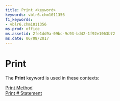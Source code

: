 ```yaml
---
title: Print <keyword>
keywords: vblr6.chm1011356
f1_keywords:
- vblr6.chm1011356
ms.prod: office
ms.assetid: 2fe1dd9a-09bc-9c93-bd42-1f92e1063b72
ms.date: 06/08/2017
---
```



# Print <keyword>

The  **Print** keyword is used in these contexts:

[Print Method](print-method.md)<br/>[Print # Statement](printstatement.md)<br/>


